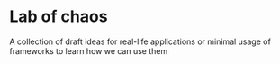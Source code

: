 # Lab of chaos

A collection of draft ideas for real-life applications or minimal usage of frameworks to learn how we can use them